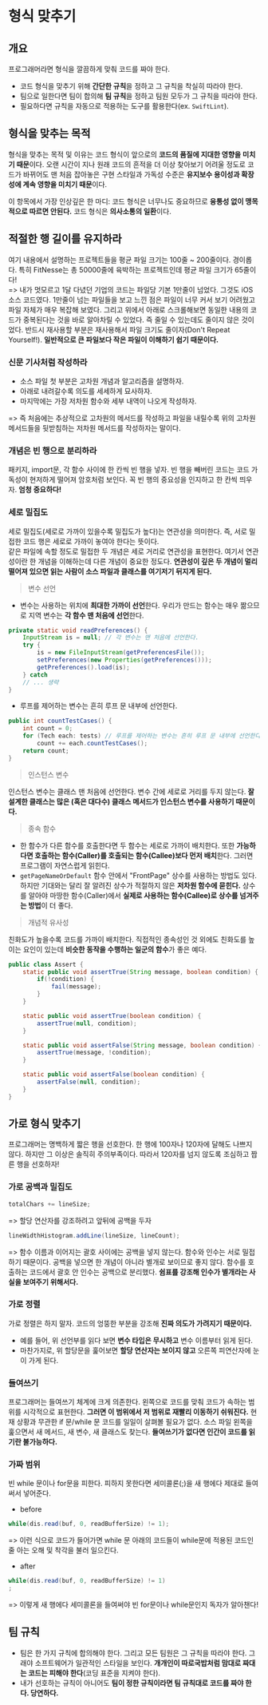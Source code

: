 # 형식 맞추기 

## 개요

프로그래머라면 형식을 깔끔하게 맞춰 코드를 짜야 한다.
* 코드 형식을 맞추기 위해 **간단한 규칙**을 정하고 그 규칙을 착실히 따라야 한다.
* 팀으로 일한다면 팀이 합의해 **팀 규칙**을 정하고 팀원 모두가 그 규칙을 따라야 한다.
* 필요하다면 규칙을 자동으로 적용하는 도구를 활용한다(ex. `SwiftLint`).

## 형식을 맞추는 목적

형식을 맞추는 목적 및 이유는 코드 형식이 앞으로의 **코드의 품질에 지대한 영향을 미치기 때문**이다. 오랜 시간이 지나 원래 코드의 흔적을 더 이상 찾아보기 어려울 정도로 코드가 바뀌어도 맨 처음 잡아놓은 구현 스타일과 가독성 수준은 **유지보수 용이성과 확장성에 계속 영향을 미치기 때문**이다.

이 항목에서 가장 인상깊은 한 마디: 코드 형식은 너무나도 중요하므로 **융통성 없이 맹목적으로 따르면 안된다.** 코드 형식은 **의사소통의 일환**이다.

## 적절한 행 길이를 유지하라

여기 내용에서 설명하는 프로젝트들을 평균 파일 크기는 100줄 ~ 200줄이다. 경이롭다. 특히 FitNesse는 총 50000줄에 육박하는 프로젝트인데 평균 파일 크기가 65줄이다!
<br>=> 내가 멋모르고 1달 다녔던 기업의 코드는 파일당 기본 1만줄이 넘었다. 그것도 iOS 소스 코드였다. 1만줄이 넘는 파일들을 보고 느낀 점은 파일이 너무 커서 보기 어려웠고 파일 자체가 매우 복잡해 보였다. 그리고 위에서 아래로 스크롤해보면 동일한 내용의 코드가 중복된다는 것을 바로 알아차릴 수 있었다. 즉 줄일 수 있는데도 줄이지 않은 것이었다. 반드시 재사용할 부분은 재사용해서 파일 크기도 줄이자(Don't Repeat Yourself!). **일반적으로 큰 파일보다 작은 파일이 이해하기 쉽기 때문이다.**

### 신문 기사처럼 작성하라

* 소스 파일 첫 부분은 고차원 개념과 알고리즘을 설명하자. 
* 아래로 내려갈수록 의도를 세세하게 묘사하자. 
* 마지막에는 가장 저차원 함수와 세부 내역이 나오게 작성하자.

=> 즉 처음에는 추상적으로 고차원의 메서드를 작성하고 파일을 내릴수록 위의 고차원 메서드들을 뒷받침하는 저차원 메서드를 작성하자는 말이다.

### 개념은 빈 행으로 분리하라

패키지, import문, 각 함수 사이에 한 칸씩 빈 행을 넣자.
빈 행을 빼버린 코드는 코드 가독성이 현저하게 떨어져 암호처럼 보인다. 
꼭 빈 행의 중요성을 인지하고 한 칸씩 띄우자. **엄청 중요하다!**

### 세로 밀집도

세로 밀집도(세로로 가까이 있을수록 밀집도가 높다)는 연관성을 의미한다. 즉, 서로 밀접한 코드 행은 세로로 가까이 놓여야 한다는 뜻이다. 
<br>같은 파일에 속할 정도로 밀접한 두 개념은 세로 거리로 연관성을 표현한다. 여기서 연관성이란 한 개념을 이해하는데 다른 개념이 중요한 정도다. **연관성이 깊은 두 개념이 멀리 떨어져 있으면 읽는 사람이 소스 파일과 클래스를 여기저기 뒤지게 된다.**
 
> 변수 선언

* 변수는 사용하는 위치에 **최대한 가까이 선언**한다. 우리가 만드는 함수는 매우 짦으므로 지역 변수는 **각 함수 맨 처음에 선언**한다.

```java
private static void readPreferences() {
    InputStream is = null; // 각 변수는 맨 처음에 선언한다.
    try {
        is = new FileInputStream(getPreferencesFile());
        setPreferences(new Properties(getPreferences()));
        getPreferences().load(is);
    } catch
    // ... 생략 
}
```

* 루프를 제어하는 변수는 흔히 루프 문 내부에 선언한다. 

```java
public int countTestCases() {
    int count = 0;
    for (Tech each: tests) // 루프를 제어하는 변수는 흔히 루프 문 내부에 선언한다. 
        count += each.countTestCases();
    return count;
}
```

> 인스턴스 변수

인스턴스 변수는 클래스 맨 처음에 선언한다. 변수 간에 세로로 거리를 두지 않는다.
**잘 설계한 클래스는 많은 (혹은 대다수) 클래스 메서드가 인스턴스 변수를 사용하기 때문이다.**

> 종속 함수

* 한 함수가 다른 함수를 호출한다면 두 함수는 세로로 가까이 배치한다. 또한 **가능하다면 호출하는 함수(Caller)를 호출되는 함수(Callee)보다 먼저 배치**한다. 그러면 프로그램이 자연스럽게 읽힌다.
* `getPageNameOrDefault` 함수 안에서 "FrontPage" 상수를 사용하는 방법도 있다. 하지만 기대와는 달리 잘 알려진 상수가 적절하지 않은 **저차원 함수에 묻힌다.** 상수를 알아야 마땅한 함수(Caller)에서 **실제로 사용하는 함수(Callee)로 상수를 넘겨주는 방법**이 더 좋다.

> 개념적 유사성

친화도가 높을수록 코드를 가까이 배치한다. 직접적인 종속성인 것 외에도 친화도를 높이는 요인이 있는데 **비슷한 동작을 수행하는 일군의 함수**가 좋은 예다. 

```java
public class Assert {
    static public void assertTrue(String message, boolean condition) {
        if(!condition) {
            fail(message);
        }
    }

    static public void assertTrue(boolean condition) {
        assertTrue(null, condition);
    }

    static public void assertFalse(String message, boolean condition) {
        assertTrue(message, !condition);
    }

    static public void assertFalse(boolean condition) {
        assertFalse(null, condition);
    }
}
```

## 가로 형식 맞추기

프로그래머는 명백하게 짧은 행을 선호한다. 한 행에 100자나 120자에 달해도 나쁘지 않다. 하지만 그 이상은 솔직히 주의부족이다. 따라서 120자를 넘지 않도록 조심하고 짭른 행을 선호하자!

### 가로 공백과 밀집도

```java
totalChars += lineSize;
```
=> 할당 연산자를 강조하려고 앞뒤에 공백을 두자 

```java
lineWidthHistogram.addLine(lineSize, lineCount);
```
=> 함수 이름과 이어지는 괄호 사이에는 공백을 넣지 않는다. 함수와 인수는 서로 밀접하기 때문이다. 공백을 넣으면 한 개념이 아니라 별개로 보이므로 좋지 않다. 함수를 호출하는 코드에서 괄호 안 인수는 공백으로 분리했다. **쉼표를 강조해 인수가 별개라는 사실을 보여주기 위해서다.**

### 가로 정렬

가로 정렬은 하지 말자. 코드의 엉뚱한 부분을 강조해 **진짜 의도가 가려지기 때문이다.**
* 예를 들어, 위 선언부를 읽다 보면 **변수 타입은 무시하고** 변수 이름부터 읽게 된다.
* 마찬가지로, 위 할당문을 훑어보면 **할당 연산자는 보이지 않고** 오른쪽 피연산자에 눈이 가게 된다.

### 들여쓰기

프로그래머는 들여쓰기 체계에 크게 의존한다. 
왼쪽으로 코드를 맞춰 코드가 속하는 범위를 시각적으로 표현한다. 
**그러면 이 범위에서 저 범위로 재빨리 이동하기 쉬워진다.** 
현재 상황과 무관한 if 문/while 문 코드를 일일이 살펴볼 필요가 없다. 
소스 파일 왼쪽을 훑으면서 새 메서드, 새 변수, 새 클래스도 찾는다. 
**들여쓰기가 없다면 인간이 코드를 읽기란 불가능하다.**

### 가짜 범위

빈 while 문이나 for문을 피한다. 피하지 못한다면 세미콜론(;)을 새 행에다 제대로 들여써서 넣어준다. 

* before 
```java
while(dis.read(buf, 0, readBufferSize) != 1);
```
=> 이런 식으로 코드가 들어가면 while 문 아래의 코드들이 while문에 적용된 코드인 줄 아는 오해 및 착각을 불러 일으킨다. 

* after
```java
while(dis.read(buf, 0, readBufferSize) != 1)
;
```
=> 이렇게 새 행에다 세미콜론을 들여써야 빈 for문이나 while문인지 독자가 알아챈다! 

## 팀 규칙

* 팀은 한 가지 규칙에 합의해야 한다. 그리고 모든 팀원은 그 규칙을 따라야 한다. 그래야 소프트웨어가 일관적인 스타일을 보인다. **개개인이 따로국밥처럼 맘대로 짜대는 코드는 피해야 한다**(코딩 표준을 지켜야 한다). 
* 내가 선호하는 규칙이 아니어도 **팀이 정한 규칙이라면 팀 규칙대로 코드를 짜야 한다. 당연하다.**
